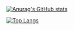<!-- ### Hi there 👋 -->

[![Anurag's GitHub stats](https://github-readme-stats-beta-bice-69.vercel.app/api?username=Jay8012&show_icons=true&show_owner=true)](https://github.com/anuraghazra/github-readme-stats)

[![Top Langs](https://github-readme-stats-beta-bice-69.vercel.app/api/top-langs/?username=Jay8012&layout=donut)](https://github.com/anuraghazra/github-readme-stats)

<!--
**Jay8012/Jay8012** is a ✨ _special_ ✨ repository because its `README.md` (this file) appears on your GitHub profile.

Here are some ideas to get you started:

- 🔭 I’m currently working on ...
- 🌱 I’m currently learning ...
- 👯 I’m looking to collaborate on ...
- 🤔 I’m looking for help with ...
- 💬 Ask me about ...
- 📫 How to reach me: ...
- 😄 Pronouns: ...
- ⚡ Fun fact: ...
-->
